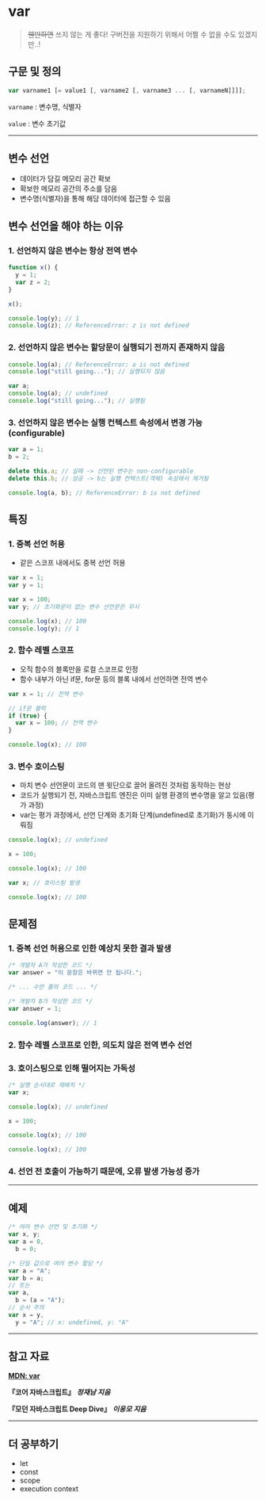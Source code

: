 # var

> ~~웬만하면~~ 쓰지 않는 게 좋다! 구버전을 지원하기 위해서 어쩔 수 없을 수도 있겠지만..!

## 구문 및 정의

```js
var varname1 [= value1 [, varname2 [, varname3 ... [, varnameN]]]];
```

`varname` : 변수명, 식별자

`value` : 변수 초기값

---

## 변수 선언

- 데이터가 담길 메모리 공간 확보
- 확보한 메모리 공간의 주소를 담음
- 변수명(식별자)을 통해 해당 데이터에 접근할 수 있음

## 변수 선언을 해야 하는 이유

### 1. 선언하지 않은 변수는 항상 전역 변수

```js
function x() {
  y = 1;
  var z = 2;
}

x();

console.log(y); // 1
console.log(z); // ReferenceError: z is not defined
```

### 2. 선언하지 않은 변수는 할당문이 실행되기 전까지 존재하지 않음

```js
console.log(a); // ReferenceError: a is not defined
console.log("still going..."); // 실행되지 않음

var a;
console.log(a); // undefined
console.log("still going..."); // 실행됨
```

### 3. 선언하지 않은 변수는 실행 컨텍스트 속성에서 변경 가능(configurable)

```js
var a = 1;
b = 2;

delete this.a; // 실패 -> 선언된 변수는 non-configurable
delete this.b; // 성공 -> b는 실행 컨텍스트(객체) 속성에서 제거됨

console.log(a, b); // ReferenceError: b is not defined
```

## 특징

### 1. 중복 선언 허용

- 같은 스코프 내에서도 중복 선언 허용

```js
var x = 1;
var y = 1;

var x = 100;
var y; // 초기화문이 없는 변수 선언문은 무시

console.log(x); // 100
console.log(y); // 1
```

### 2. 함수 레벨 스코프

- 오직 함수의 블록만을 로컬 스코프로 인정
- 함수 내부가 아닌 if문, for문 등의 블록 내에서 선언하면 전역 변수

```js
var x = 1; // 전역 변수

// if문 블럭
if (true) {
  var x = 100; // 전역 변수
}

console.log(x); // 100
```

### 3. 변수 호이스팅

- 마치 변수 선언문이 코드의 맨 윗단으로 끌어 올려진 것처럼 동작하는 현상
- 코드가 실행되기 전, 자바스크립트 엔진은 이미 실행 환경의 변수명을 알고 있음(평가 과정)
- var는 평가 과정에서, 선언 단계와 초기화 단계(undefined로 초기화)가 동시에 이뤄짐

```js
console.log(x); // undefined

x = 100;

console.log(x); // 100

var x; // 호이스팅 발생

console.log(x); // 100
```

## 문제점

### 1. 중복 선언 허용으로 인한 예상치 못한 결과 발생

```js
/* 개발자 A가 작성한 코드 */
var answer = "이 문장은 바뀌면 안 됩니다.";

/* ... 수만 줄의 코드 ... */

/* 개발자 B가 작성한 코드 */
var answer = 1;

console.log(answer); // 1
```

### 2. 함수 레벨 스코프로 인한, 의도치 않은 전역 변수 선언

### 3. 호이스팅으로 인해 떨어지는 가독성

```js
/* 실행 순서대로 재배치 */
var x;

console.log(x); // undefined

x = 100;

console.log(x); // 100

console.log(x); // 100
```

### 4. 선언 전 호출이 가능하기 때문에, 오류 발생 가능성 증가

---

## 예제

```js
/* 여러 변수 선언 및 초기화 */
var x, y;
var a = 0,
  b = 0;

/* 단일 값으로 여러 변수 할당 */
var a = "A";
var b = a;
// 또는
var a,
  b = (a = "A");
// 순서 주의
var x = y,
  y = "A"; // x: undefined, y: "A"
```

---

## 참고 자료

[**MDN: var**](https://developer.mozilla.org/ko/docs/Web/JavaScript/Reference/Statements/var)

**『코어 자바스크립트』** **_정재남 지음_**

**『모던 자바스크립트 Deep Dive』** **_이웅모 지음_**

---

## 더 공부하기

- let
- const
- scope
- execution context

